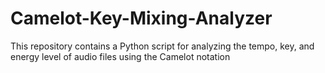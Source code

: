 # Camelot-Key-Mixing-Analyzer
This repository contains a Python script for analyzing the tempo, key, and energy level of audio files using the Camelot notation
